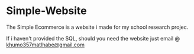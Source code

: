 # Simple-Website

The Simple Ecommerce is a website i made for my school research projec.

If i haven't provided the SQL, should you need the website just email @ khumo357matlhabe@gmail.com 
